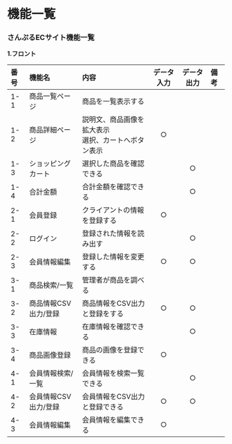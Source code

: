 # 機能一覧
### さんぷるECサイト機能一覧
**1.フロント**

|番号|機能名|内容|データ入力|データ出力|備考|
|:---|:---|:---|:---:|:----:|:---|
|1-1|商品一覧ページ|商品を一覧表示する||||
|1-2|商品詳細ページ|説明文、商品画像を拡大表示<br>選択、カートへボタン表示|○|||
|1-3|ショッピングカート|選択した商品を確認できる||○||
|1-4|合計金額|合計金額を確認できる||○||
|2-1|会員登録|クライアントの情報を登録する|○|||
|2-2|ログイン|登録された情報を読み出す||○||
|2-3|会員情報編集|登録した情報を変更する|○|○||
|3-1|商品検索/一覧|管理者が商品を調べる||||
|3-2|商品情報CSV出力/登録|商品情報をCSV出力と登録をする|○|○||
|3-3|在庫情報|在庫情報を確認できる||○||
|3-4|商品画像登録|商品の画像を登録できる|○|||
|4-1|会員情報検索/一覧|会員情報を検索一覧できる||○||
|4-2|会員情報CSV出力/登録|会員情報をCSV出力と登録できる|○|○||
|4-3|会員情報編集|会員情報を編集できる|○|||
